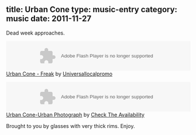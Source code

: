 title: Urban Cone
type: music-entry
category: music
date: 2011-11-27
---

Dead week approaches.

<object height="81" width="100%"> <param name="movie" value="https://player.soundcloud.com/player.swf?url=http%3A%2F%2Fapi.soundcloud.com%2Ftracks%2F26987033"></param> <param name="allowscriptaccess" value="always"></param> <embed allowscriptaccess="always" height="81" src="https://player.soundcloud.com/player.swf?url=http%3A%2F%2Fapi.soundcloud.com%2Ftracks%2F26987033" type="application/x-shockwave-flash" width="100%"></embed> </object>  <span><a
href="http://soundcloud.com/universallocalpromo/urban-cone-freak">Urban Cone - Freak</a> by <a href="http://soundcloud.com/universallocalpromo">Universallocalpromo</a></span>

<object height="81" width="100%"> <param name="movie" value="https://player.soundcloud.com/player.swf?url=http%3A%2F%2Fapi.soundcloud.com%2Ftracks%2F7017107"></param> <param name="allowscriptaccess" value="always"></param> <embed allowscriptaccess="always" height="81" src="https://player.soundcloud.com/player.swf?url=http%3A%2F%2Fapi.soundcloud.com%2Ftracks%2F7017107" type="application/x-shockwave-flash" width="100%"></embed> </object>  <span><a
href="http://soundcloud.com/check-the-availability/urban-cone-urban-photograph">Urban Cone-Urban Photograph</a> by <a href="http://soundcloud.com/check-the-availability">Check The Availability</a></span>

Brought to you by glasses with very thick rims. Enjoy.
